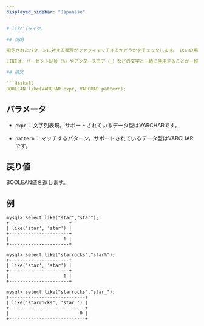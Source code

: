 ```yaml
---
displayed_sidebar: "Japanese"
---

# like（ライク）

## 説明

指定されたパターンに対する表現がファジィマッチするかどうかをチェックします。 はいの場合は1が返されます。それ以外の場合は0が返されます。入力パラメータのいずれかがNULLの場合はNULLが返されます。

LIKEは、パーセント記号（%）やアンダースコア（_）などの文字と一緒に使用することが一般的です。 `%` は0、1、または複数の文字にマッチします。`_` は任意の単一の文字にマッチします。

## 構文

```Haskell
BOOLEAN like(VARCHAR expr, VARCHAR pattern);
```

## パラメータ

- `expr`： 文字列表現。サポートされているデータ型はVARCHARです。

- `pattern`： マッチするパターン。サポートされているデータ型はVARCHARです。

## 戻り値

BOOLEAN値を返します。

## 例

```Plain Text
mysql> select like("star","star");
+----------------------+
| like('star', 'star') |
+----------------------+
|                    1 |
+----------------------+

mysql> select like("starrocks","star%");
+----------------------+
| like('star', 'star') |
+----------------------+
|                    1 |
+----------------------+

mysql> select like("starrocks","star_");
+----------------------------+
| like('starrocks', 'star_') |
+----------------------------+
|                          0 |
+----------------------------+
```